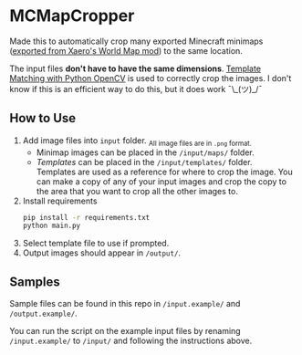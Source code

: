 # MCMapCropper

Made this to automatically crop many exported Minecraft minimaps ([exported from Xaero's World Map mod](https://www.curseforge.com/minecraft/mc-mods/xaeros-world-map)) to the same location.

The input files **don't have to have the same dimensions**. [Template Matching with Python OpenCV](https://docs.opencv.org/5.x/d4/dc6/tutorial_py_template_matching.html) is used to correctly crop the images. I don't know if this is an efficient way to do this, but it does work ¯\\\_(ツ)\_/¯

## How to Use

1. Add image files into `input` folder. <sub>All image files are in `.png` format.</sub>
   * Minimap images can be placed in the `/input/maps/` folder.
   * *Templates* can be placed in the `/input/templates/` folder.\
     Templates are used as a reference for where to crop the image.
     You can make a copy of any of your input images and crop the copy to the area that you want to crop all the other images to.
2. Install requirements
   ```bash
   pip install -r requirements.txt
   python main.py
   ```
3. Select template file to use if prompted.
4. Output images should appear in `/output/`.

## Samples
Sample files can be found in this repo in `/input.example/` and `/output.example/`.

You can run the script on the example input files by renaming `/input.example/` to `/input/` and following the instructions above.
